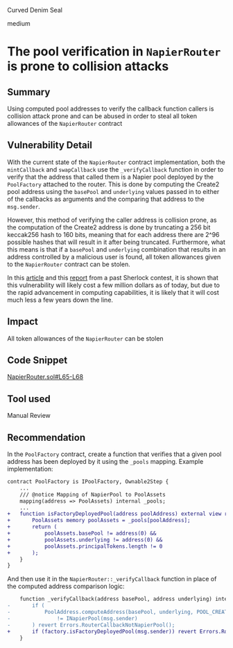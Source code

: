 Curved Denim Seal

medium

# The pool verification in `NapierRouter` is prone to collision attacks

## Summary

Using computed pool addresses to verify the callback function callers is collision attack prone and can be abused in order to steal all token allowances of the `NapierRouter` contract

## Vulnerability Detail

With the current state of the `NapierRouter` contract implementation, both the `mintCallback` and `swapCallback` use the `_verifyCallback` function in order to verify that the address that called them is a Napier pool deployed by the `PoolFactory` attached to the router. This is done by computing the Create2 pool address using the `basePool` and `underlying` values passed in to either of the callbacks as arguments and the comparing that address to the `msg.sender`.

However, this method of verifying the caller address is collision prone, as the computation of the Create2 address is done by truncating a 256 bit keccak256 hash to 160 bits, meaning that for each address there are 2^96 possible hashes that will result in it after being truncated. Furthermore, what this means is that if a `basePool` and `underlying` combination that results in an address controlled by a malicious user is found, all token allowances given to the `NapierRouter` contract can be stolen.

In this [article](https://mystenlabs.com/blog/ambush-attacks-on-160bit-objectids-addresses) and this [report](https://github.com/sherlock-audit/2023-07-kyber-swap-judging/issues/90) from a past Sherlock contest, it is shown that this vulnerability will likely cost a few million dollars as of today, but due to the rapid advancement in computing capabilities, it is likely that it will cost much less a few years down the line.

## Impact

All token allowances of the `NapierRouter` can be stolen

## Code Snippet

[NapierRouter.sol#L65-L68](https://github.com/sherlock-audit/2024-01-napier/blob/main/v1-pool/src/NapierRouter.sol#L65-L68)

## Tool used

Manual Review

## Recommendation

In the `PoolFactory` contract, create a function that verifies that a given pool address has been deployed by it using the `_pools` mapping. Example implementation:

```diff
contract PoolFactory is IPoolFactory, Ownable2Step {
    ...
    /// @notice Mapping of NapierPool to PoolAssets
    mapping(address => PoolAssets) internal _pools;
    ...
+   function isFactoryDeployedPool(address poolAddress) external view returns (bool) {
+       PoolAssets memory poolAssets = _pools[poolAddress];
+       return (
+           poolAssets.basePool != address(0) &&
+           poolAssets.underlying != address(0) &&
+           poolAssets.principalTokens.length != 0
+       );
    }
}
```

And then use it in the `NapierRouter::_verifyCallback` function in place of the computed address comparison logic:

```diff
    function _verifyCallback(address basePool, address underlying) internal view {
-       if (
-           PoolAddress.computeAddress(basePool, underlying, POOL_CREATION_HASH, address(factory))
-               != INapierPool(msg.sender)
-       ) revert Errors.RouterCallbackNotNapierPool();
+       if (factory.isFactoryDeployedPool(msg.sender)) revert Errors.RouterCallbackNotNapierPool();
    }
```
